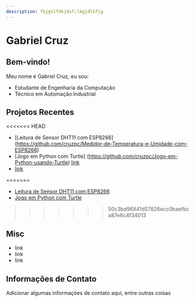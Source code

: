 ```yaml
---
description: fkjgslfdkjdsf;lkgjdlkfjg
---
```


# Gabriel Cruz

## Bem-vindo! 

Meu nome é Gabriel Cruz, eu sou:
  
  - Estudante de Engenharia da Computação
  - Técnico em Automação Industrial
  
## Projetos Recentes

<<<<<<< HEAD
  - [Leitura de Sensor DHT11 com ESP8266] (https://github.com/cruzpc/Medidor-de-Temperatura-e-Umidade-com-ESP8266)
  - [Jogo em Python com Turtle] (https://github.com/cruzpc/Jogo-em-Python-usando-Turtle)
  [link](gooogle.com)
  - [link](gooogle.com)
  
=======
  - [Leitura de Sensor DHT11 com ESP8266](https://github.com/cruzpc/Medidor-de-Temperatura-e-Umidade-com-ESP8266)
  - [Jogo em Python com Turtle](https://github.com/cruzpc/Jogo-em-Python-usando-Turtle)
>>>>>>> 50c3bd96841d57826ecc0baefbca87e6c4f34013
  
## Misc

  - link
  - link
  - link
  
## Informações de Contato

Adicionar algumas informações de contato aqui, entre outras coisas
